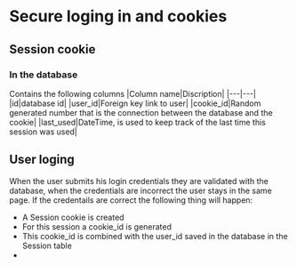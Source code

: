 # Secure loging in and cookies

## Session cookie
### In the database
Contains the following columns
|Column name|Discription|
|---|---|
|id|database id|
|user_id|Foreign key link to user|
|cookie_id|Random generated number that is the connection between the database and the cookie|
|last_used|DateTime, is used to keep track of the last time this session was used|



## User loging
When the user submits his login credentials they are validated with the database, when the credentials are incorrect the user stays in the same page. If the credentails are correct the following thing will happen:
- A Session cookie is created
- For this session a cookie_id is generated
- This cookie_id is combined with the user_id saved in the database in the Session table
- 